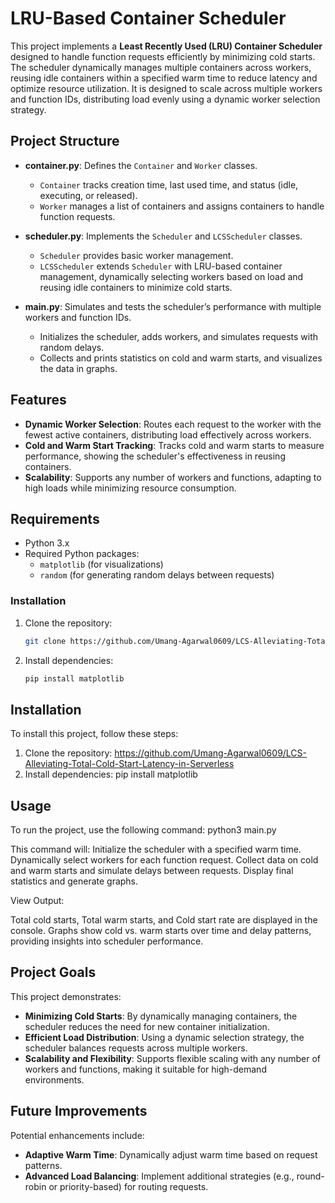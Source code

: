# LRU-Based Container Scheduler

This project implements a **Least Recently Used (LRU) Container Scheduler** designed to handle function requests efficiently by minimizing cold starts. The scheduler dynamically manages multiple containers across workers, reusing idle containers within a specified warm time to reduce latency and optimize resource utilization. It is designed to scale across multiple workers and function IDs, distributing load evenly using a dynamic worker selection strategy.

## Project Structure

- **container.py**: Defines the `Container` and `Worker` classes.
  - `Container` tracks creation time, last used time, and status (idle, executing, or released).
  - `Worker` manages a list of containers and assigns containers to handle function requests.
  
- **scheduler.py**: Implements the `Scheduler` and `LCSScheduler` classes.
  - `Scheduler` provides basic worker management.
  - `LCSScheduler` extends `Scheduler` with LRU-based container management, dynamically selecting workers based on load and reusing idle containers to minimize cold starts.

- **main.py**: Simulates and tests the scheduler’s performance with multiple workers and function IDs.
  - Initializes the scheduler, adds workers, and simulates requests with random delays.
  - Collects and prints statistics on cold and warm starts, and visualizes the data in graphs.

## Features

- **Dynamic Worker Selection**: Routes each request to the worker with the fewest active containers, distributing load effectively across workers.
- **Cold and Warm Start Tracking**: Tracks cold and warm starts to measure performance, showing the scheduler's effectiveness in reusing containers.
- **Scalability**: Supports any number of workers and functions, adapting to high loads while minimizing resource consumption.

## Requirements

- Python 3.x
- Required Python packages:
  - `matplotlib` (for visualizations)
  - `random` (for generating random delays between requests)

### Installation
1. Clone the repository:
   ```bash
   git clone https://github.com/Umang-Agarwal0609/LCS-Alleviating-Total-Cold-Start-Latency-in-Serverless
2. Install dependencies:
   ```bash
   pip install matplotlib
## Installation

To install this project, follow these steps:
1. Clone the repository: https://github.com/Umang-Agarwal0609/LCS-Alleviating-Total-Cold-Start-Latency-in-Serverless
2. Install dependencies: pip install matplotlib

## Usage

To run the project, use the following command: python3 main.py

This command will:
Initialize the scheduler with a specified warm time.
Dynamically select workers for each function request.
Collect data on cold and warm starts and simulate delays between requests.
Display final statistics and generate graphs.

View Output:

Total cold starts, Total warm starts, and Cold start rate are displayed in the console.
Graphs show cold vs. warm starts over time and delay patterns, providing insights into scheduler performance.

## Project Goals

This project demonstrates:

- **Minimizing Cold Starts**: By dynamically managing containers, the scheduler reduces the need for new container initialization.
- **Efficient Load Distribution**: Using a dynamic selection strategy, the scheduler balances requests across multiple workers.
- **Scalability and Flexibility**: Supports flexible scaling with any number of workers and functions, making it suitable for high-demand environments.

## Future Improvements

Potential enhancements include:

- **Adaptive Warm Time**: Dynamically adjust warm time based on request patterns.
- **Advanced Load Balancing**: Implement additional strategies (e.g., round-robin or priority-based) for routing requests.

